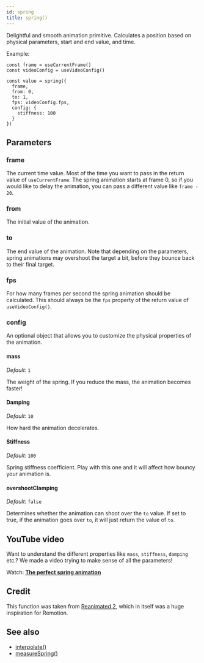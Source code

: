 ```yaml
---
id: spring
title: spring()
---
```


Delightful and smooth animation primitive. Calculates a position based on physical parameters, start and end value, and time.

Example:

```tsx
const frame = useCurrentFrame()
const videoConfig = useVideoConfig()

const value = spring({
  frame,
  from: 0,
  to: 1,
  fps: videoConfig.fps,
  config: {
    stiffness: 100
  }
})
```

## Parameters

### frame

The current time value. Most of the time you want to pass in the return value of `useCurrentFrame`. The spring animation starts at frame 0, so if you would like to delay the animation, you can pass a different value like `frame - 20`.

### from

The initial value of the animation.

### to

The end value of the animation. Note that depending on the parameters, spring animations may overshoot the target a bit, before they bounce back to their final target.

### fps

For how many frames per second the spring animation should be calculated. This should always be the `fps` property of the return value of `useVideoConfig()`.

### config

An optional object that allows you to customize the physical properties of the animation.

#### mass

_Default:_ `1`

The weight of the spring. If you reduce the mass, the animation becomes faster!

#### Damping

_Default_: `10`

How hard the animation decelerates.

#### Stiffness

_Default_: `100`

Spring stiffness coefficient. Play with this one and it will affect how bouncy your animation is.

#### overshootClamping

_Default_: `false`

Determines whether the animation can shoot over the `to` value. If set to true, if the animation goes over `to`, it will just return the value of `to`.

## YouTube video

Want to understand the different properties like `mass`, `stiffness`, `damping` etc.? We made a video trying to make sense of all the parameters!

Watch: **[The perfect spring animation](https://www.youtube.com/watch?v=GE8ZqrKqE5g)**

## Credit

This function was taken from [Reanimated 2](https://github.com/software-mansion/react-native-reanimated), which in itself was a huge inspiration for Remotion.

## See also

- [interpolate()](/docs/interpolate)
- [measureSpring()](/docs/measure-spring)
